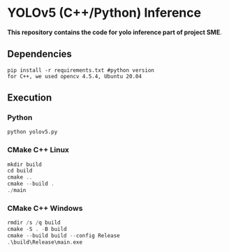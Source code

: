 # YOLOv5 (C++/Python) Inference

**This repository contains the code for yolo inference part of project SME**.

## Dependencies

```
pip install -r requirements.txt #python version
for C++, we used opencv 4.5.4, Ubuntu 20.04
```

## Execution
### Python
```Python
python yolov5.py
```
### CMake C++ Linux
```C++ Linux
mkdir build
cd build
cmake ..
cmake --build .
./main
```
### CMake C++ Windows
```C++ Windows
rmdir /s /q build
cmake -S . -B build
cmake --build build --config Release
.\build\Release\main.exe
```
